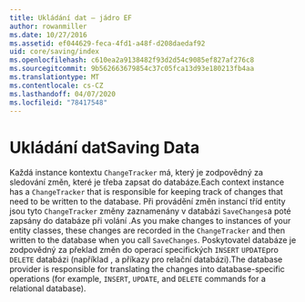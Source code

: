 ```yaml
---
title: Ukládání dat – jádro EF
author: rowanmiller
ms.date: 10/27/2016
ms.assetid: ef044629-feca-4fd1-a48f-d208daedaf92
uid: core/saving/index
ms.openlocfilehash: c610ea2a9138482f93d2d54c9085ef827af276c8
ms.sourcegitcommit: 9b562663679854c37c05fca13d93e180213fb4aa
ms.translationtype: MT
ms.contentlocale: cs-CZ
ms.lasthandoff: 04/07/2020
ms.locfileid: "78417548"
---
```

# <a name="saving-data"></a><span data-ttu-id="ae0dd-102">Ukládání dat</span><span class="sxs-lookup"><span data-stu-id="ae0dd-102">Saving Data</span></span>

<span data-ttu-id="ae0dd-103">Každá instance kontextu `ChangeTracker` má, který je zodpovědný za sledování změn, které je třeba zapsat do databáze.</span><span class="sxs-lookup"><span data-stu-id="ae0dd-103">Each context instance has a `ChangeTracker` that is responsible for keeping track of changes that need to be written to the database.</span></span> <span data-ttu-id="ae0dd-104">Při provádění změn instancí tříd entity jsou tyto `ChangeTracker` změny zaznamenány v databázi `SaveChanges`a poté zapsány do databáze při volání .</span><span class="sxs-lookup"><span data-stu-id="ae0dd-104">As you make changes to instances of your entity classes, these changes are recorded in the `ChangeTracker` and then written to the database when you call `SaveChanges`.</span></span> <span data-ttu-id="ae0dd-105">Poskytovatel databáze je zodpovědný za překlad změn do operací specifických `INSERT` `UPDATE`pro `DELETE` databázi (například , a příkazy pro relační databázi).</span><span class="sxs-lookup"><span data-stu-id="ae0dd-105">The database provider is responsible for translating the changes into database-specific operations (for example, `INSERT`, `UPDATE`, and `DELETE` commands for a relational database).</span></span>
